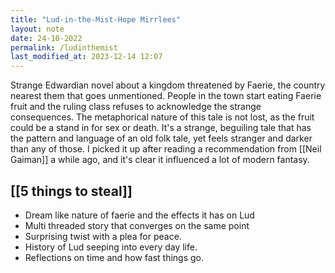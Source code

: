 ```yaml
---
title: "Lud-in-the-Mist-Hope Mirrlees"
layout: note
date: 24-10-2022
permalink: /ludinthemist
last_modified_at: 2023-12-14 12:07
---
```


Strange Edwardian novel about a kingdom threatened by Faerie, the country nearest them that goes unmentioned. People in the town start eating Faerie fruit and the ruling class refuses to acknowledge the strange consequences. The metaphorical nature of this tale is not lost, as the fruit could be a stand in for sex or death. It's a strange, beguiling tale that has the pattern and language of an old folk tale, yet feels stranger and darker than any of those. I picked it up after reading a recommendation from [[Neil Gaiman]] a while ago, and it's clear it influenced a lot of modern fantasy. 

## [[5 things to steal]]

- Dream like nature of faerie and the effects it has on Lud
- Multi threaded story that converges on the same point
- Surprising twist with a plea for peace. 
- History of Lud seeping into every day life. 
- Reflections on time and how fast things go.
